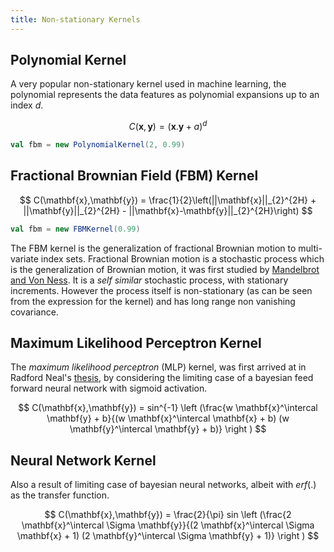 ```yaml
---
title: Non-stationary Kernels
---
```


## Polynomial Kernel

A very popular non-stationary kernel used in machine learning, the polynomial represents the data features as polynomial expansions up to an index $d$.

$$
	C(\mathbf{x},\mathbf{y}) = (\mathbf{x}.\mathbf{y} + a)^{d}
$$

```scala
val fbm = new PolynomialKernel(2, 0.99)
```


## Fractional Brownian Field (FBM) Kernel

$$
	C(\mathbf{x},\mathbf{y}) = \frac{1}{2}\left(||\mathbf{x}||_{2}^{2H} + ||\mathbf{y}||_{2}^{2H} - ||\mathbf{x}-\mathbf{y}||_{2}^{2H}\right)
$$

```scala
val fbm = new FBMKernel(0.99)
```

The FBM kernel is the generalization of fractional Brownian motion to multi-variate index sets. Fractional Brownian motion is a stochastic process which is the generalization of Brownian motion, it was first studied by [Mandelbrot and Von Ness](https://www.jstor.org/stable/2027184). It is a _self similar_ stochastic process, with stationary increments. However the process itself is non-stationary (as can be seen from the expression for the kernel) and has long range non vanishing covariance.

## Maximum Likelihood Perceptron Kernel

The _maximum likelihood perceptron_ (MLP) kernel, was first arrived at in Radford Neal's [thesis](http://www.cs.toronto.edu/~radford/ftp/thesis.pdf), by considering the limiting case of a bayesian feed forward neural network with sigmoid activation.

$$
C(\mathbf{x},\mathbf{y}) = sin^{-1} \left (\frac{w \mathbf{x}^\intercal \mathbf{y} + b}{(w \mathbf{x}^\intercal \mathbf{x} + b) (w \mathbf{y}^\intercal \mathbf{y} + b)} \right )
$$

## Neural Network Kernel

Also a result of limiting case of bayesian neural networks, albeit with $erf(.)$ as the transfer function.

$$
C(\mathbf{x},\mathbf{y}) = \frac{2}{\pi} sin \left (\frac{2 \mathbf{x}^\intercal \Sigma \mathbf{y}}{(2 \mathbf{x}^\intercal \Sigma \mathbf{x} + 1) (2 \mathbf{y}^\intercal \Sigma \mathbf{y} + 1)} \right )
$$
